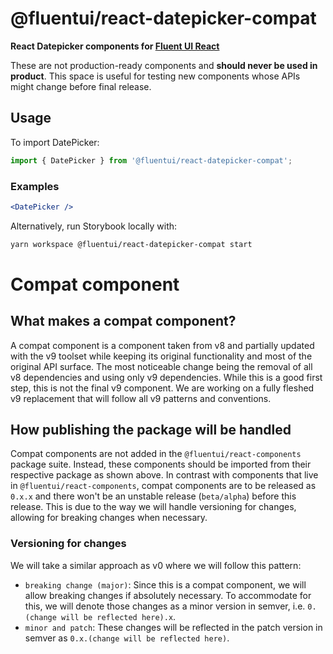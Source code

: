 # @fluentui/react-datepicker-compat

**React Datepicker components for [Fluent UI React](https://react.fluentui.dev/)**

These are not production-ready components and **should never be used in product**. This space is useful for testing new components whose APIs might change before final release.

## Usage

To import DatePicker:

```js
import { DatePicker } from '@fluentui/react-datepicker-compat';
```

### Examples

```jsx
<DatePicker />
```

Alternatively, run Storybook locally with:

```sh
yarn workspace @fluentui/react-datepicker-compat start
```

# Compat component

## What makes a compat component?

A compat component is a component taken from v8 and partially updated with the v9 toolset while keeping its original functionality and most of the original API surface. The most noticeable change being the removal of all v8 dependencies and using only v9 dependencies. While this is a good first step, this is not the final v9 component. We are working on a fully fleshed v9 replacement that will follow all v9 patterns and conventions.

## How publishing the package will be handled

Compat components are not added in the `@fluentui/react-components` package suite. Instead, these components should be imported from their respective package as shown above. In contrast with components that live in `@fluentui/react-components`, compat components are to be released as `0.x.x` and there won't be an unstable release (`beta/alpha`) before this release. This is due to the way we will handle versioning for changes, allowing for breaking changes when necessary.

### Versioning for changes

We will take a similar approach as v0 where we will follow this pattern:

- `breaking change (major)`: Since this is a compat component, we will allow breaking changes if absolutely necessary. To accommodate for this, we will denote those changes as a minor version in semver, i.e. `0.(change will be reflected here).x`.
- `minor and patch`: These changes will be reflected in the patch version in semver as `0.x.(change will be reflected here)`.
